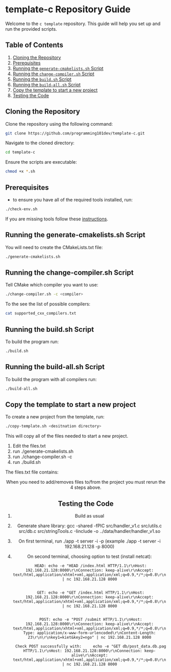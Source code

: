 # template-c Repository Guide

Welcome to the `c template` repository. This guide will help you set up and run the provided scripts.

## **Table of Contents**

1. [Cloning the Repository](#cloning-the-repository)
2. [Prerequisites](#Prerequisites)
3. [Running the `generate-cmakelists.sh` Script](#running-the-generate-cmakelistssh-script)
4. [Running the `change-compiler.sh` Script](#running-the-change-compilersh-script)
5. [Running the `build.sh` Script](#running-the-buildsh-script)
6. [Running the `build-all.sh` Script](#running-the-build-allsh-script)
7. [Copy the template to start a new project](#copy-the-template-to-start-a-new-project)
8. [Testing the Code](#testing-the-code)

## **Cloning the Repository**

Clone the repository using the following command:

```bash
git clone https://github.com/programming101dev/template-c.git
```

Navigate to the cloned directory:

```bash
cd template-c
```

Ensure the scripts are executable:

```bash
chmod +x *.sh
```

## **Prerequisites**

- to ensure you have all of the required tools installed, run:
```bash
./check-env.sh
```

If you are missing tools follow these [instructions](https://docs.google.com/document/d/1ZPqlPD1mie5iwJ2XAcNGz7WeA86dTLerFXs9sAuwCco/edit?usp=drive_link).

## **Running the generate-cmakelists.sh Script**

You will need to create the CMakeLists.txt file:

```bash
./generate-cmakelists.sh
```

## **Running the change-compiler.sh Script**

Tell CMake which compiler you want to use:

```bash
./change-compiler.sh -c <compiler>
```

To the see the list of possible compilers:

```bash
cat supported_cxx_compilers.txt
```

## **Running the build.sh Script**

To build the program run:

```bash
./build.sh
```

## **Running the build-all.sh Script**

To build the program with all compilers run:

```bash
./build-all.sh
```

## **Copy the template to start a new project**

To create a new project from the template, run:

```bash
./copy-template.sh <desitnation directory>
```

This will copy all of the files needed to start a new project.

1. Edit the files.txt
2. run ./generate-cmakelists.sh
3. run ./change-compiler.sh -c <compiler>
4. run ./build.sh

The files.txt file contains:
<executable> <source files> <header files> <libraries>

When you need to add/removes files to/from the project you must rerun the 4 steps above.

## **Testing the Code**

1. Build as usual
2. Generate share library: gcc -shared -fPIC src/handler_v1.c src/utils.c src/db.c src/stringTools.c -Iinclude -o ../data/handler/handler_v1.so
3. On first terminal, run ./app -t server -i <ip> -p <port> (example ./app -t server -i 192.168.21.128 -p 8000)
4. On second terminal, choosing option to test (install netcat):

        HEAD: echo -e "HEAD /index.html HTTP/1.1\r\nHost: 192.168.21.128:8000\r\nConnection: keep-alive\r\nAccept: text/html,application/xhtml+xml,application/xml;q=0.9,*/*;q=0.8\r\n\r\n" | nc 192.168.21.128 8000
   
    
        GET: echo -e "GET /index.html HTTP/1.1\r\nHost: 192.168.21.128:8000\r\nConnection: keep-alive\r\nAccept: text/html,application/xhtml+xml,application/xml;q=0.9,*/*;q=0.8\r\n\r\n" | nc 192.168.21.128 8000

    
        POST: echo -e "POST /submit HTTP/1.1\r\nHost: 192.168.21.128:8000\r\nConnection: keep-alive\r\nAccept: text/html,application/xhtml+xml,application/xml;q=0.9,*/*;q=0.8\r\nContent-Type: application/x-www-form-urlencoded\r\nContent-Length: 23\r\n\r\nkey1=kiet&key2=ngo" | nc 192.168.21.128 8000

        Check POST successfully with:     echo -e "GET db/post_data.db.pag HTTP/1.1\r\nHost: 192.168.21.128:8000\r\nConnection: keep-alive\r\nAccept: text/html,application/xhtml+xml,application/xml;q=0.9,*/*;q=0.8\r\n\r\n" | nc 192.168.21.128 8000
